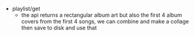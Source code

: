 - playlist/get
    - the api returns a rectangular album art but also the first 4 album covers from the first 4 songs, we can combine and make a collage then save to disk and use that